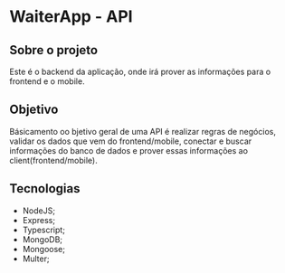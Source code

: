 # WaiterApp - API

## Sobre o projeto

Este é o backend da aplicação, onde irá prover as informações para o frontend e o mobile.

## Objetivo

Básicamento oo bjetivo geral de uma API é realizar regras de negócios, validar os dados que vem do frontend/mobile, conectar e buscar informações do banco de dados e prover essas informações ao client(frontend/mobile).

## Tecnologias

- NodeJS;
- Express;
- Typescript;
- MongoDB;
- Mongoose;
- Multer;
